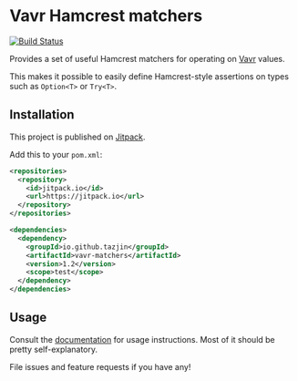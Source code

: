 Vavr Hamcrest matchers
======================

[![Build Status](https://travis-ci.org/tazjin/vavr-matchers.svg?branch=master)](https://travis-ci.org/tazjin/vavr-matchers)

Provides a set of useful Hamcrest matchers for operating on [Vavr](http://www.vavr.io) values.

This makes it possible to easily define Hamcrest-style assertions on types such as
`Option<T>` or `Try<T>`.

## Installation

This project is published on [Jitpack][].

Add this to your `pom.xml`:

```xml
<repositories>
  <repository>
    <id>jitpack.io</id>
    <url>https://jitpack.io</url>
  </repository>
</repositories>

<dependencies>
  <dependency>
    <groupId>io.github.tazjin</groupId>
    <artifactId>vavr-matchers</artifactId>
    <version>1.2</version>
    <scope>test</scope>
  </dependency>
</dependencies>
```

## Usage

Consult the [documentation][] for usage instructions. Most of it should be pretty self-explanatory.

File issues and feature requests if you have any!

[documentation]: https://tazjin.github.io/vavr-matchers/
[Jitpack]: https://jitpack.io/
